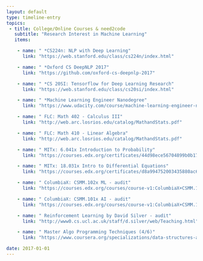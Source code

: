 ```yaml
---
layout: default
type: timeline-entry
topics:
 - title: College/Online Courses & need2code
   subtitle: "Research Interest in Machine Learning"
   items:

    - name: " *CS224n: NLP with Deep Learning"
      link: "https://web.stanford.edu/class/cs224n/index.html"

    - name: " *Oxford CS DeepNLP 2017"
      link: "https://github.com/oxford-cs-deepnlp-2017"

    - name: " *CS 20SI: Tensorflow for Deep Learning Research"
      link: "https://web.stanford.edu/class/cs20si/index.html"

    - name: " *Machine Learning Engineer Nanodegree"
      link: "https://www.udacity.com/course/machine-learning-engineer-nanodegree--nd009"

    - name: " FLC: Math 402 - Calculus III"
      link: "http://web.arc.losrios.edu/catalog/MathandStats.pdf"

    - name: " FLC: Math 410 - Linear Algebra"
      link: "http://web.arc.losrios.edu/catalog/MathandStats.pdf"

    - name: " MITx: 6.041x Introduction to Probability"
      link: "https://courses.edx.org/certificates/44d98ece56704899b0b17958212310b3"

    - name: " MITx: 18.031x Intro to Differential Equations"
      link: "https://courses.edx.org/certificates/d8a994752003435880ac6c2aad8ddf12"

    - name: " ColumbiaX: CSMM.102x ML - audit"
      link: "https://courses.edx.org/courses/course-v1:ColumbiaX+CSMM.102x+1T2017/info"

    - name: " ColumbiaX: CSMM.101x AI - audit"
      link: "https://courses.edx.org/courses/course-v1:ColumbiaX+CSMM.101x+1T2017/info"

    - name: " Reinforcement Learning by David Silver - audit"
      link: "http://www0.cs.ucl.ac.uk/staff/d.silver/web/Teaching.html"

    - name: " Master Algo Programming Techniques (4/6)"
      link: "https://www.coursera.org/specializations/data-structures-algorithms"

date: 2017-01-01
---
```

